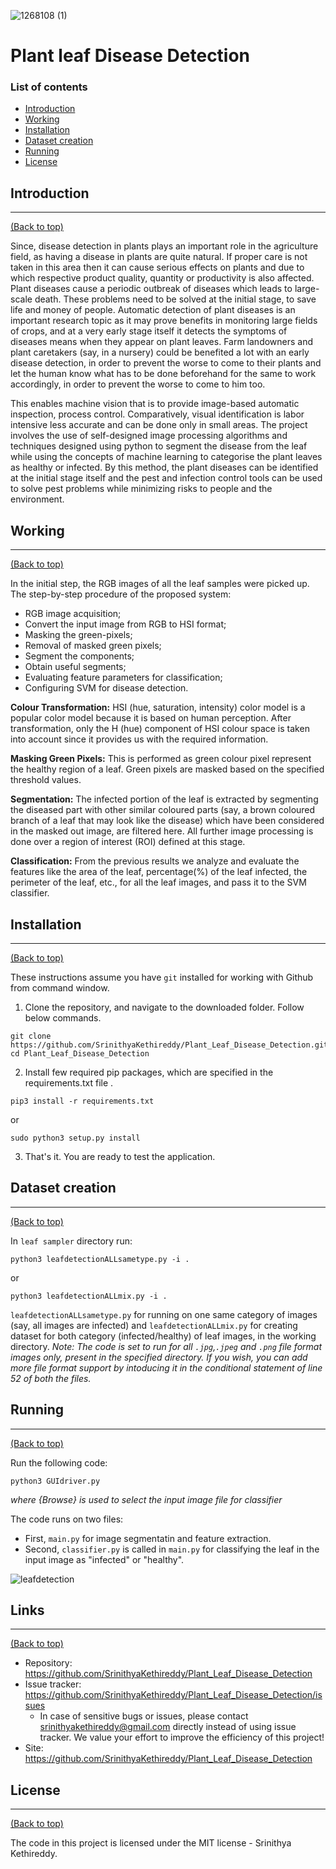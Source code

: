 ![1268108 (1)](https://user-images.githubusercontent.com/30645315/68544440-37ffdd80-03e9-11ea-8acd-3f3f9b6fc8b3.png)


# Plant leaf Disease Detection

### List of contents

- [Introduction](#introduction)
- [Working](#working)
- [Installation](#installation)
- [Dataset creation](#dataset-creation)
- [Running](#running)
- [License](#license)



## Introduction
---
[(Back to top)](#list-of-contents)

Since, disease detection in plants plays an important role in the agriculture field, as having a disease in plants are quite natural. If proper care is not taken in this area then it can cause serious effects on plants and due to which respective product quality, quantity or productivity is also affected.
Plant diseases cause a periodic outbreak of diseases which leads to large-scale death. These problems need to be solved at the initial stage, to save life and money of people.
Automatic detection of plant diseases is an important research topic as it may prove benefits in monitoring large fields of crops, and at a very early stage itself it detects the symptoms of diseases means when they appear on plant leaves. Farm landowners and plant caretakers (say, in a nursery) could be benefited a lot with an early disease detection, in order to prevent the worse to come to their plants and let the human know what has to be done beforehand for the same to work accordingly, in order to prevent the worse to come to him too.

This enables machine vision that is to provide image-based automatic inspection, process control. 
Comparatively, visual identification is labor intensive less accurate and can be done only in small areas. 
The project involves the use of self-designed image processing algorithms and techniques designed using python to segment the disease from the leaf while using the concepts of machine learning to categorise the plant leaves as healthy or infected.
By this method, the plant diseases can be identified at the initial stage itself and the pest and infection control tools can be used to solve pest problems while minimizing risks to people and the environment.



## Working
---
[(Back to top)](#list-of-contents)

In the initial step, the RGB images of all the leaf samples were picked up.
The step-by-step procedure of the proposed system:

+ RGB image acquisition;
+ Convert the input image from RGB to HSI format;
+ Masking the green-pixels;
+ Removal of masked green pixels;
+ Segment the components;
+ Obtain useful segments;
+ Evaluating feature parameters for classification;
+ Configuring SVM for disease detection.


**Colour Transformation:**
HSI (hue, saturation, intensity) color model is a popular color model because it is based on human perception. 
After transformation, only the H (hue) component of HSI colour space is taken into account since it provides us with the required information.

**Masking Green Pixels:**
This is performed as green colour pixel represent the healthy region of a leaf.
Green pixels are masked based on the specified threshold values.

**Segmentation:**
The infected portion of the leaf is extracted by segmenting the diseased part with other similar coloured parts (say, a brown
coloured branch of a leaf that may look like the disease) which have been considered in the masked out image, are filtered here.
All further image processing is done over a region of interest (ROI) defined at this stage.

**Classification:**
From the previous results we analyze and evaluate the features like the area of the leaf, percentage(%) of the leaf infected, the perimeter of the leaf, etc., for all the leaf images, and pass it to the SVM classifier.


## Installation
---
[(Back to top)](#list-of-contents)

These instructions assume you have `git` installed for working with Github from command window.

1. Clone the repository, and navigate to the downloaded folder. Follow below commands.
```
git clone https://github.com/SrinithyaKethireddy/Plant_Leaf_Disease_Detection.git
cd Plant_Leaf_Disease_Detection
```

2. Install few required pip packages, which are specified in the requirements.txt file .
```
pip3 install -r requirements.txt
```
or
```
sudo python3 setup.py install
```

3. That's it. You are ready to test the application.


## Dataset creation
---
[(Back to top)](#list-of-contents)

In `leaf sampler` directory run:
```shell
python3 leafdetectionALLsametype.py -i .
```
or
```shell
python3 leafdetectionALLmix.py -i .
```
`leafdetectionALLsametype.py` for running on one same category of images (say, all images are infected) and `leafdetectionALLmix.py` for creating dataset for both category (infected/healthy) of leaf images, in the working directory.
*Note: The code is set to run for all `.jpg`,`.jpeg` and `.png` file format images only, present in the specified directory.
       If you wish, you can add more file format support by intoducing it in the conditional statement of line 52 of both the        files.*


## Running
---
[(Back to top)](#list-of-contents)

Run the following code:
```shell
python3 GUIdriver.py
```
*where {Browse} is used to select the input image file for classifier*

The code runs on two files:
+ First, `main.py` for image segmentatin and feature extraction.
+ Second, `classifier.py` is called in `main.py` for classifying the leaf in the input image as "infected" or "healthy".

![leafdetection](https://user-images.githubusercontent.com/30645315/49014339-cb72db00-f1a5-11e8-9ceb-4010a860e162.gif)


## Links
----
[(Back to top)](#list-of-contents)

- Repository: https://github.com/SrinithyaKethireddy/Plant_Leaf_Disease_Detection
- Issue tracker: https://github.com/SrinithyaKethireddy/Plant_Leaf_Disease_Detection/issues
  - In case of sensitive bugs or issues, please contact srinithyakethireddy@gmail.com directly instead of using issue tracker. We value your effort to improve the efficiency of this project!
- Site: https://github.com/SrinithyaKethireddy/Plant_Leaf_Disease_Detection


## License
---
[(Back to top)](#list-of-contents)

The code in this project is licensed under the MIT license - Srinithya Kethireddy.
